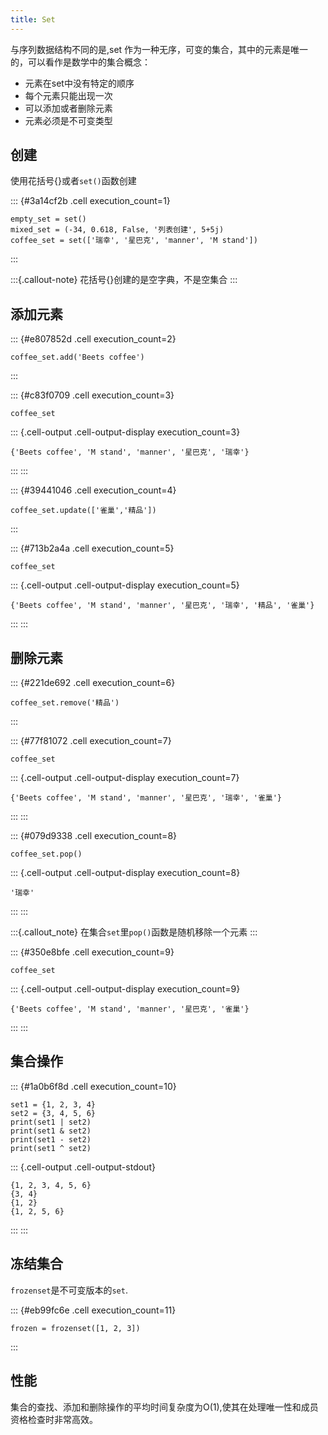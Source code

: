 ```yaml
---
title: Set
---
```





与序列数据结构不同的是,set 作为一种无序，可变的集合，其中的元素是唯一的，可以看作是数学中的集合概念：


- 元素在set中没有特定的顺序
- 每个元素只能出现一次
- 可以添加或者删除元素
- 元素必须是不可变类型

## 创建
使用花括号{}或者`set()`函数创建

::: {#3a14cf2b .cell execution_count=1}
``` {.python .cell-code}
empty_set = set()
mixed_set = (-34, 0.618, False, '列表创建', 5+5j)
coffee_set = set(['瑞幸', '星巴克', 'manner', 'M stand'])
```
:::


:::{.callout-note}
花括号{}创建的是空字典，不是空集合
:::

## 添加元素

::: {#e807852d .cell execution_count=2}
``` {.python .cell-code}
coffee_set.add('Beets coffee')
```
:::


::: {#c83f0709 .cell execution_count=3}
``` {.python .cell-code}
coffee_set
```

::: {.cell-output .cell-output-display execution_count=3}
```
{'Beets coffee', 'M stand', 'manner', '星巴克', '瑞幸'}
```
:::
:::


::: {#39441046 .cell execution_count=4}
``` {.python .cell-code}
coffee_set.update(['雀巢','精品'])
```
:::


::: {#713b2a4a .cell execution_count=5}
``` {.python .cell-code}
coffee_set
```

::: {.cell-output .cell-output-display execution_count=5}
```
{'Beets coffee', 'M stand', 'manner', '星巴克', '瑞幸', '精品', '雀巢'}
```
:::
:::


## 删除元素

::: {#221de692 .cell execution_count=6}
``` {.python .cell-code}
coffee_set.remove('精品')
```
:::


::: {#77f81072 .cell execution_count=7}
``` {.python .cell-code}
coffee_set
```

::: {.cell-output .cell-output-display execution_count=7}
```
{'Beets coffee', 'M stand', 'manner', '星巴克', '瑞幸', '雀巢'}
```
:::
:::


::: {#079d9338 .cell execution_count=8}
``` {.python .cell-code}
coffee_set.pop()
```

::: {.cell-output .cell-output-display execution_count=8}
```
'瑞幸'
```
:::
:::


:::{.callout_note}
在集合`set`里`pop()`函数是随机移除一个元素
:::

::: {#350e8bfe .cell execution_count=9}
``` {.python .cell-code}
coffee_set
```

::: {.cell-output .cell-output-display execution_count=9}
```
{'Beets coffee', 'M stand', 'manner', '星巴克', '雀巢'}
```
:::
:::


## 集合操作

::: {#1a0b6f8d .cell execution_count=10}
``` {.python .cell-code}
set1 = {1, 2, 3, 4}
set2 = {3, 4, 5, 6}
print(set1 | set2)  
print(set1 & set2)  
print(set1 - set2)  
print(set1 ^ set2) 
```

::: {.cell-output .cell-output-stdout}
```
{1, 2, 3, 4, 5, 6}
{3, 4}
{1, 2}
{1, 2, 5, 6}
```
:::
:::


## 冻结集合
`frozenset`是不可变版本的`set`.

::: {#eb99fc6e .cell execution_count=11}
``` {.python .cell-code}
frozen = frozenset([1, 2, 3])
```
:::


## 性能
集合的查找、添加和删除操作的平均时间复杂度为O(1),使其在处理唯一性和成员资格检查时非常高效。


